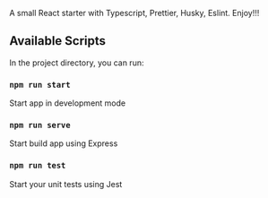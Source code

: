 A small React starter with Typescript, Prettier, Husky, Eslint. Enjoy!!!

## Available Scripts

In the project directory, you can run:

### `npm run start`

Start app in development mode

### `npm run serve`

Start build app using Express

### `npm run test`

Start your unit tests using Jest

